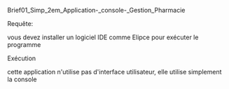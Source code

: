 Brief01_Simp_2em_Application-_console-_Gestion_Pharmacie

Requête:

vous devez installer un logiciel IDE comme Elipce pour exécuter le programme

Exécution 

cette application n'utilise pas d'interface utilisateur, elle utilise simplement la console
